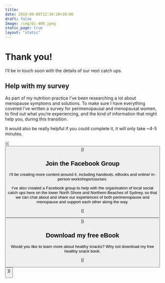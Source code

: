 ```yaml
---
title: 
date: 2019-09-05T12:34:20+10:00
draft: false
Image: /img/Di-400.jpeg
static_page: true
layout: "static"
---
```


# Thank you!

I’ll be in touch soon with the details of our next catch ups. 


## Help with my survey

As part of my nutrition practice I've been researching a lot about menopause symptoms and solutions. To make sure I have everything covered I’ve written a survey for perimenopausal and menopausal women, to find out what you’re experiencing, and the kind of information that might help you, during this transition.

It would also be really helpful if you could complete it, it will only take ~4-5 minutes.

{{<button link="https://forms.gle/6TLU8PgUSNv9xXck7" text="Complete my survey">}}  


## Join the Facebook Group

I’ll be creating more content around it, including handouts, eBooks and online/ in-person workshops/courses. 

I’ve also created a Facebook group to help with the organisation of local social catch ups here on the lower North Shore and Northern Beaches of Sydney, so that we can chat about and share our experiences of both perimenopause and menopause and support each other along the way.

{{<button link="https://www.facebook.com/groups/3418294481761727/" text="Join the group">}}


## Download my free eBook

Would you like to learn more about healthy snacks? Why not download my free healthy snack book.

{{<button link="https://www.happygreensprout.com/delicious-healthy-snacks-ebook-preview/" text="Download">}}

